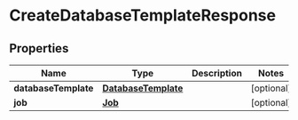 

# CreateDatabaseTemplateResponse


## Properties

| Name | Type | Description | Notes |
|------------ | ------------- | ------------- | -------------|
|**databaseTemplate** | [**DatabaseTemplate**](DatabaseTemplate.md) |  |  [optional] |
|**job** | [**Job**](Job.md) |  |  [optional] |




